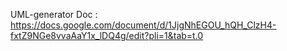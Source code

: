 UML-generator
Doc : https://docs.google.com/document/d/1JjgNhEGOU_hQH_ClzH4-fxtZ9NGe8vvaAaY1x_lDQ4g/edit?pli=1&tab=t.0
